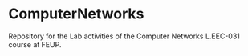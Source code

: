 # ComputerNetworks
Repository for the Lab activities of the Computer Networks L.EEC-031 course at FEUP.
